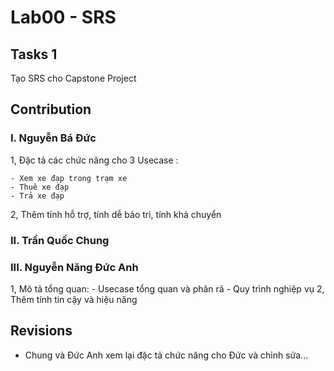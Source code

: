 # Lab00 - SRS

## Tasks 1
  
  Tạo SRS cho Capstone Project
  
## Contribution
  ### **I. Nguyễn Bá Đức**
  
   1, Đặc tả các chức năng cho 3 Usecase :
    
    - Xem xe đạp trong trạm xe
    - Thuê xe đạp
    - Trả xe đạp
    
   2,  Thêm tính hỗ trợ, tính dễ bảo trì, tính khả chuyển
   
   ### **II. Trần Quốc Chung**
   
  
  
  ### **III. Nguyễn Năng Đức Anh**
  1, Mô tả tổng quan:
    - Usecase tổng quan và phân rã
    - Quy trình nghiệp vụ
  2, Thêm tính tin cậy và hiệu năng
  
  
## Revisions
  
  - Chung và Đức Anh xem lại đặc tả chức năng cho Đức và chỉnh sửa...
